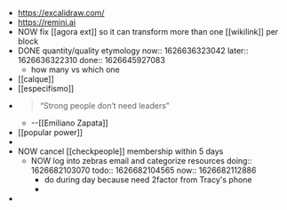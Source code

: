 - https://excalidraw.com/
- https://remini.ai
- NOW fix [[agora ext]] so it can transform more than one [[wikilink]] per block
- DONE quantity/quality etymology
  now:: 1626636323042
  later:: 1626636322310
  done:: 1626645927083
	- how many vs which one
- [[calque]]
- [[especifismo]]
-
  >“Strong people don’t need leaders”
	- --[[Emiliano Zapata]]
- [[popular power]]
-
- NOW cancel [[checkpeople]] membership within 5 days
	- NOW log into zebras email and categorize resources
	  doing:: 1626682103070
	  todo:: 1626682104565
	  now:: 1626682112886
		- do during day because need 2factor from Tracy's phone
		-
-